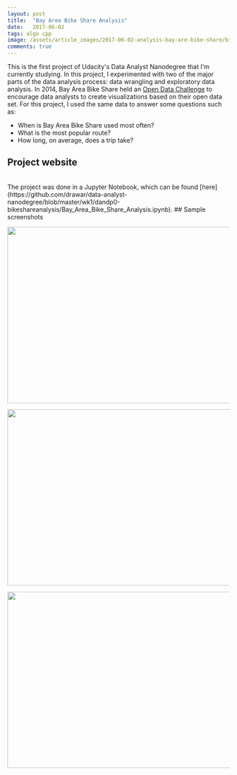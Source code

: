 ```yaml
---
layout: post
title:  "Bay Area Bike Share Analysis"
date:   2017-06-02
tags: algo cpp
image: /assets/article_images/2017-06-02-analysis-bay-are-bike-share/bike-share.jpg
comments: true
---
```


This is the first project of Udacity's Data Analyst Nanodegree that I'm currently studying. In this project, I experimented with two of the major parts of the data analysis process: data wrangling and exploratory data analysis. In 2014, Bay Area Bike Share held an [Open Data Challenge](http://www.bayareabikeshare.com/datachallenge-2014) to encourage data analysts to create visualizations based on their open data set. For this project, I used the same data to answer some questions such as:
* When is Bay Area Bike Share used most often?
* What is the most popular route?
* How long, on average, does a trip take?
## Project website
<br>
The project was done in a Jupyter Notebook, which can be found [here](https://github.com/drawar/data-analyst-nanodegree/blob/master/wk1/dandp0-bikeshareanalysis/Bay_Area_Bike_Share_Analysis.ipynb).
## Sample screenshots
<p align="center">
 <img src="/assets/article_images/2017-06-02-analysis-bay-are-bike-share/image1.png" width="600" height="400" />
</p>
<p align="center">
 <img src="/assets/article_images/2017-06-02-analysis-bay-are-bike-share/image2.png" width="600" height="400" />
</p>
<p align="center">
 <img src="/assets/article_images/2017-06-02-analysis-bay-are-bike-share/image3.png" width="600" height="400" />
</p>




